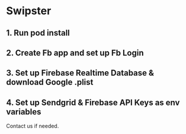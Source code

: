 # Swipster

## 1. Run pod install

## 2. Create Fb app and set up Fb Login

## 3. Set up Firebase Realtime Database & download Google .plist

## 4. Set up Sendgrid & Firebase API Keys as env variables

Contact us if needed.